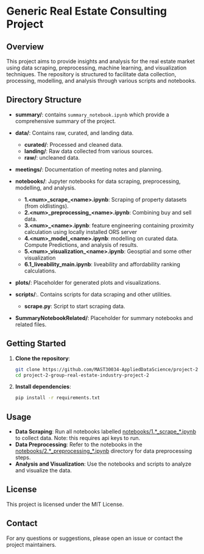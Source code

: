 # Generic Real Estate Consulting Project

## Overview
This project aims to provide insights and analysis for the real estate market using data scraping, preprocessing, machine learning, and visualization techniques. The repository is structured to facilitate data collection, processing, modelling, and analysis through various scripts and notebooks.

## Directory Structure

- **summary/**: contains `summary_notebook.ipynb` which provide a comprehensive summary of the project.
- **data/**: Contains raw, curated, and landing data.
  - **curated/**: Processed and cleaned data.
  - **landing/**: Raw data collected from various sources.
  - **raw/**: uncleaned data.
- **meetings/**: Documentation of meeting notes and planning.
- **notebooks/**: Jupyter notebooks for data scraping, preprocessing, modelling, and analysis.
  - **1.\<num\>\_scrape_\<name\>.ipynb**: Scraping of property datasets (from oldlistings).
  - **2.\<num\>\_preprocessing_\<name\>.ipynb**: Combining buy and sell data.
  - **3.\<num\>\_\<name\>.ipynb**: feature engineering containing proximity calculation using locally installed ORS server
  - **4.\<num\>\_model_\<name\>.ipynb**: modelling on curated data. Compute Predictions, and analysis of results.
  - **5.\<num\>\_visualization_\<name\>.ipynb**: Geosptial and some other visualization
  - **6.1_liveability_main.ipynb**: liveability and affordability ranking calculations.
  
  
- **plots/**: Placeholder for generated plots and visualizations.
- **scripts/**:. Contains scripts for data scraping and other utilities.
  - **scrape.py**: Script to start scraping data.
- **SummaryNotebookRelated/**: Placeholder for summary notebooks and related files.

## Getting Started
1. **Clone the repository**:
    ```sh
    git clone https://github.com/MAST30034-AppliedDataScience/project-2-group-real-estate-industry-project-2.git
    cd project-2-group-real-estate-industry-project-2
    ```

2. **Install dependencies**:
    ```sh
    pip install -r requirements.txt
    ```


## Usage
- **Data Scraping**: Run all notebooks labelled [notebooks/1.\*\_scrape_*.ipynb](notebooks/) to collect data.
Note: this requires api keys to run.
- **Data Preprocessing**: Refer to the notebooks in the [notebooks/2.*_preprocessing\_\*.ipynb](notebooks/) directory for data preprocessing steps.
- **Analysis and Visualization**: Use the notebooks and scripts to analyze and visualize the data.


## License
This project is licensed under the MIT License.

## Contact
For any questions or suggestions, please open an issue or contact the project maintainers.
